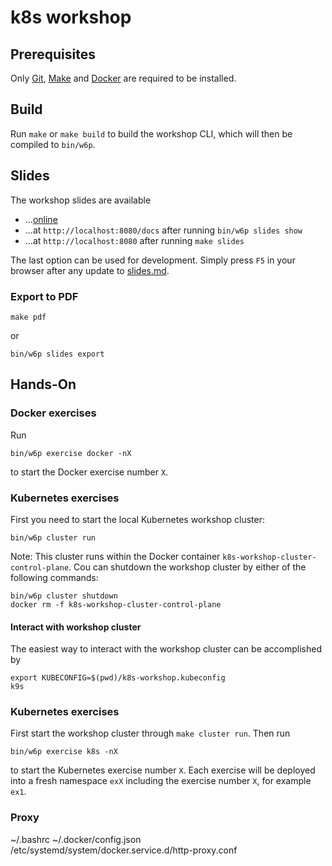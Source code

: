 # k8s workshop

## Prerequisites

Only [Git](https://www.atlassian.com/git/tutorials/install-git), [Make](https://www.gnu.org/software/make/) and [Docker](https://docs.docker.com/get-docker/) are required to be installed.

## Build

Run `make` or `make build` to build the workshop CLI, which will then be compiled to `bin/w6p`.

## Slides

The workshop slides are available
- ...[online](https://x-cellent.github.io/k8s-workshop)
- ...at `http://localhost:8080/docs` after running `bin/w6p slides show`
- ...at `http://localhost:8080` after running `make slides`

The last option can be used for development.
Simply press `F5` in your browser after any update to [slides.md](./docs/slides.md).

### Export to PDF

```
make pdf
```
or
```
bin/w6p slides export
```

## Hands-On

### Docker exercises
Run
```
bin/w6p exercise docker -nX
```
to start the Docker exercise number `X`.

### Kubernetes exercises

First you need to start the local Kubernetes workshop cluster:
```
bin/w6p cluster run
```

Note:
This cluster runs within the Docker container `k8s-workshop-cluster-control-plane`.
Cou can shutdown the workshop cluster by either of the following commands:
```
bin/w6p cluster shutdown
docker rm -f k8s-workshop-cluster-control-plane
```

#### Interact with workshop cluster

The easiest way to interact with the workshop cluster can be accomplished by
```
export KUBECONFIG=$(pwd)/k8s-workshop.kubeconfig
k9s
```

### Kubernetes exercises

First start the workshop cluster through `make cluster run`.
Then run
```
bin/w6p exercise k8s -nX
```
to start the Kubernetes exercise number `X`.
Each exercise will be deployed into a fresh namespace `exX` including the exercise number `X`, for example `ex1`.

### Proxy

~/.bashrc
~/.docker/config.json
/etc/systemd/system/docker.service.d/http-proxy.conf
